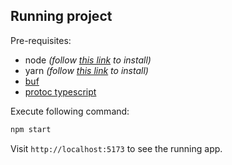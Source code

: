 ## Running project

Pre-requisites:

- node _(follow [this link](https://nodejs.org/en/download/) to install)_
- yarn _(follow [this link](https://classic.yarnpkg.com/en/docs/install) to install)_
- [buf](https://docs.buf.build/installation)
- [protoc typescript](https://github.com/improbable-eng/ts-protoc-gen#installation)

Execute following command:

```bash
npm start
```

Visit `http://localhost:5173` to see the running app.
